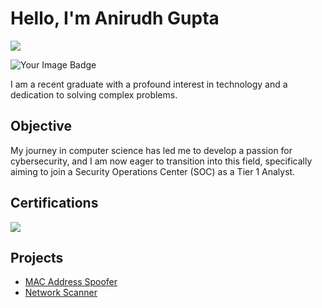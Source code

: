 # Hello, I'm Anirudh Gupta
<a href="https://www.linkedin.com/in/anirudh-gupta-420720281/"><img src="https://img.shields.io/badge/-LinkedIn-0072b1?&style=for-the-badge&logo=linkedin&logoColor=white" /></a>

<a><img src="https://tryhackme-badges.s3.amazonaws.com/Anibro.707.png" alt="Your Image Badge" ></a>


I am a recent graduate with a profound interest in technology and a dedication to solving complex problems.

## Objective

My journey in computer science has led me to develop a passion for cybersecurity, and I am now eager to transition into this field, specifically aiming to join a Security Operations Center (SOC) as a Tier 1 Analyst.

## Certifications

<a href=""><img src="https://img.shields.io/badge/-CNSP-C76e00?&style=for-the-badge&logo=CNSP&logoColor=white" /></a>

## Projects
- <a href="https://github.com/Annie775/Mac_Changer_Project">MAC Address Spoofer</a>
- <a href="https://github.com/Annie775/Network_Scanner/tree/master">Network Scanner</a>

